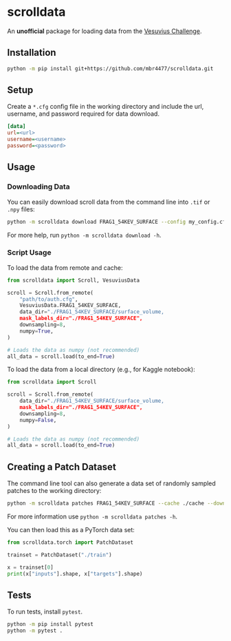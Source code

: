 # scrolldata

An **unofficial** package for loading data from the [Vesuvius Challenge](https://scrollprize.org/).

## Installation
```bash
python -m pip install git+https://github.com/mbr4477/scrolldata.git
```

## Setup
Create a `*.cfg` config file in the working directory
and include the url, username, and password required for data download.

```ini
[data]
url=<url>
username=<username>
password=<password>
```

## Usage

### Downloading Data
You can easily download scroll data from the command line into `.tif` or `.npy` files:

```bash
python -m scrolldata download FRAG1_54KEV_SURFACE --config my_config.cfg --downsample 4 --cache ./frag1_data [--numpy]
```

For more help, run `python -m scrolldata download -h`.

### Script Usage

To load the data from remote and cache:

```python
from scrolldata import Scroll, VesuviusData

scroll = Scroll.from_remote(
    "path/to/auth.cfg",
    VesuviusData.FRAG1_54KEV_SURFACE,
    data_dir="./FRAG1_54KEV_SURFACE/surface_volume,
    mask_labels_dir="./FRAG1_54KEV_SURFACE",
    downsampling=8,
    numpy=True,
)

# Loads the data as numpy (not recommended)
all_data = scroll.load(to_end=True)
```

To load the data from a local directory (e.g., for Kaggle notebook):

```python
from scrolldata import Scroll

scroll = Scroll.from_remote(
    data_dir="./FRAG1_54KEV_SURFACE/surface_volume,
    mask_labels_dir="./FRAG1_54KEV_SURFACE",
    downsampling=8,
    numpy=False,
)

# Loads the data as numpy (not recommended)
all_data = scroll.load(to_end=True)
```


## Creating a Patch Dataset
The command line tool can also generate a data set of randomly sampled patches to the working directory:

```bash
python -m scrolldata patches FRAG1_54KEV_SURFACE --cache ./cache --downsampling 4 --size 128 --holdout 0.4,0.4,0.2,0.2 --num 512 --train 0.7 --seed 0 --show --export ./out -c config.cfg
```

For more information use `python -m scrolldata patches -h`.

You can then load this as a PyTorch data set:

```python
from scrolldata.torch import PatchDataset

trainset = PatchDataset("./train")

x = trainset[0]
print(x["inputs"].shape, x["targets"].shape)
```

## Tests
To run tests, install `pytest`.

```bash
python -m pip install pytest
python -m pytest .
```
